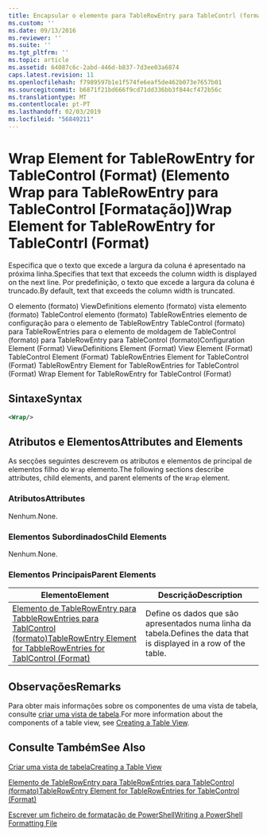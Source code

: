 ```yaml
---
title: Encapsular o elemento para TableRowEntry para TableContrl (formato) | Documentos da Microsoft
ms.custom: ''
ms.date: 09/13/2016
ms.reviewer: ''
ms.suite: ''
ms.tgt_pltfrm: ''
ms.topic: article
ms.assetid: 64087c6c-2abd-446d-b837-7d3ee03a6874
caps.latest.revision: 11
ms.openlocfilehash: f7989597b1e1f574fe6eaf5de462b073e7657b01
ms.sourcegitcommit: b6871f21bd666f9cd71dd336bb3f844cf472b56c
ms.translationtype: MT
ms.contentlocale: pt-PT
ms.lasthandoff: 02/03/2019
ms.locfileid: "56849211"
---
```

# <a name="wrap-element-for-tablerowentry-for-tablecontrl--format"></a><span data-ttu-id="5ece0-102">Wrap Element for TableRowEntry for TableControl (Format) (Elemento Wrap para TableRowEntry para TableControl [Formatação])</span><span class="sxs-lookup"><span data-stu-id="5ece0-102">Wrap Element for TableRowEntry for TableContrl  (Format)</span></span>

<span data-ttu-id="5ece0-103">Especifica que o texto que excede a largura da coluna é apresentado na próxima linha.</span><span class="sxs-lookup"><span data-stu-id="5ece0-103">Specifies that text that exceeds the column width is displayed on the next line.</span></span> <span data-ttu-id="5ece0-104">Por predefinição, o texto que excede a largura da coluna é truncado.</span><span class="sxs-lookup"><span data-stu-id="5ece0-104">By default, text that exceeds the column width is truncated.</span></span>

<span data-ttu-id="5ece0-105">O elemento (formato) ViewDefinitions elemento (formato) vista elemento (formato) TableControl elemento (formato) TableRowEntries elemento de configuração para o elemento de TableRowEntry TableControl (formato) para TableRowEntries para o elemento de moldagem de TableControl (formato) para TableRowEntry para TableControl (formato)</span><span class="sxs-lookup"><span data-stu-id="5ece0-105">Configuration Element (Format) ViewDefinitions Element (Format) View Element (Format) TableControl Element (Format) TableRowEntries Element for TableControl (Format) TableRowEntry Element for TableRowEntries for TableControl (Format) Wrap Element for TableRowEntry for TableControl (Format)</span></span>

## <a name="syntax"></a><span data-ttu-id="5ece0-106">Sintaxe</span><span class="sxs-lookup"><span data-stu-id="5ece0-106">Syntax</span></span>

```xml
<Wrap/>
```

## <a name="attributes-and-elements"></a><span data-ttu-id="5ece0-107">Atributos e Elementos</span><span class="sxs-lookup"><span data-stu-id="5ece0-107">Attributes and Elements</span></span>

<span data-ttu-id="5ece0-108">As secções seguintes descrevem os atributos e elementos de principal de elementos filho do `Wrap` elemento.</span><span class="sxs-lookup"><span data-stu-id="5ece0-108">The following sections describe attributes, child elements, and parent elements of the `Wrap` element.</span></span>

### <a name="attributes"></a><span data-ttu-id="5ece0-109">Atributos</span><span class="sxs-lookup"><span data-stu-id="5ece0-109">Attributes</span></span>

<span data-ttu-id="5ece0-110">Nenhum.</span><span class="sxs-lookup"><span data-stu-id="5ece0-110">None.</span></span>

### <a name="child-elements"></a><span data-ttu-id="5ece0-111">Elementos Subordinados</span><span class="sxs-lookup"><span data-stu-id="5ece0-111">Child Elements</span></span>

<span data-ttu-id="5ece0-112">Nenhum.</span><span class="sxs-lookup"><span data-stu-id="5ece0-112">None.</span></span>

### <a name="parent-elements"></a><span data-ttu-id="5ece0-113">Elementos Principais</span><span class="sxs-lookup"><span data-stu-id="5ece0-113">Parent Elements</span></span>

|<span data-ttu-id="5ece0-114">Elemento</span><span class="sxs-lookup"><span data-stu-id="5ece0-114">Element</span></span>|<span data-ttu-id="5ece0-115">Descrição</span><span class="sxs-lookup"><span data-stu-id="5ece0-115">Description</span></span>|
|-------------|-----------------|
|[<span data-ttu-id="5ece0-116">Elemento de TableRowEntry para TabbleRowEntries para TablControl (formato)</span><span class="sxs-lookup"><span data-stu-id="5ece0-116">TableRowEntry Element for TabbleRowEntries for TablControl (Format)</span></span>](./tablerowentry-element-for-tablerowentroes-for-tablecontrol-format.md)|<span data-ttu-id="5ece0-117">Define os dados que são apresentados numa linha da tabela.</span><span class="sxs-lookup"><span data-stu-id="5ece0-117">Defines the data that is displayed in a row of the table.</span></span>|

## <a name="remarks"></a><span data-ttu-id="5ece0-118">Observações</span><span class="sxs-lookup"><span data-stu-id="5ece0-118">Remarks</span></span>

<span data-ttu-id="5ece0-119">Para obter mais informações sobre os componentes de uma vista de tabela, consulte [criar uma vista de tabela](./creating-a-table-view.md).</span><span class="sxs-lookup"><span data-stu-id="5ece0-119">For more information about the components of a table view, see [Creating a Table View](./creating-a-table-view.md).</span></span>

## <a name="see-also"></a><span data-ttu-id="5ece0-120">Consulte Também</span><span class="sxs-lookup"><span data-stu-id="5ece0-120">See Also</span></span>

[<span data-ttu-id="5ece0-121">Criar uma vista de tabela</span><span class="sxs-lookup"><span data-stu-id="5ece0-121">Creating a Table View</span></span>](./creating-a-table-view.md)

[<span data-ttu-id="5ece0-122">Elemento de TableRowEntry para TableRowEntries para TableControl (formato)</span><span class="sxs-lookup"><span data-stu-id="5ece0-122">TableRowEntry Element for TableRowEntries for TableControl (Format)</span></span>](./tablerowentry-element-for-tablerowentroes-for-tablecontrol-format.md)

[<span data-ttu-id="5ece0-123">Escrever um ficheiro de formatação de PowerShell</span><span class="sxs-lookup"><span data-stu-id="5ece0-123">Writing a PowerShell Formatting File</span></span>](./writing-a-powershell-formatting-file.md)
